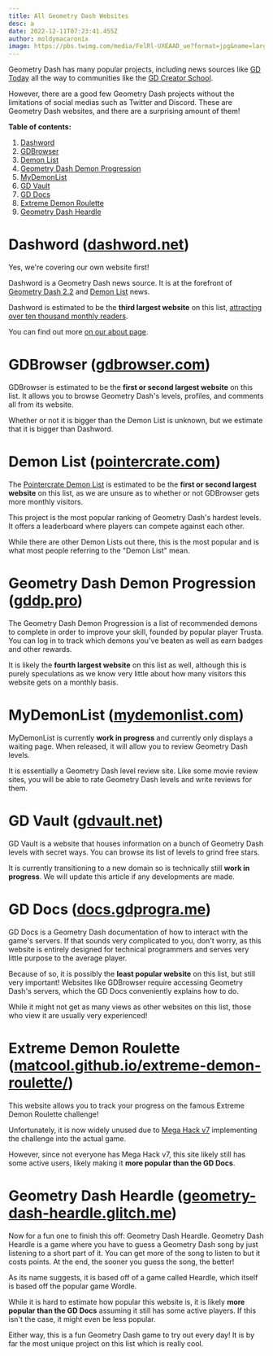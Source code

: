 ```yaml
---
title: All Geometry Dash Websites
desc: a
date: 2022-12-11T07:23:41.455Z
author: moldymacaronix
image: https://pbs.twimg.com/media/FelRl-UXEAAD_ue?format=jpg&name=large
---
```

Geometry Dash has many popular projects, including news sources like [GD Today](https://twitter.com/today_gd) all the way to communities like the [GD Creator School](/authors/gdcs/).

However, there are a good few Geometry Dash projects without the limitations of social medias such as Twitter and Discord. These are Geometry Dash websites, and there are a surprising amount of them!

**Table of contents:**

1. [Dashword]()
2. [GDBrowser]()
3. [Demon List]()
4. [Geometry Dash Demon Progression]()
5. [MyDemonList]()
6. [GD Vault]()
7. [GD Docs]()
8. [Extreme Demon Roulette]()
9. [Geometry Dash Heardle]()


# Dashword ([dashword.net](/))

Yes, we're covering our own website first!

Dashword i﻿s a Geometry Dash news source. It is at the forefront of [Geometry Dash 2.2](/categories/2.2/) and [Demon List](/categories/demonlist/) news.

Dashword is estimated to be the **third largest website** on this list, [attracting over ten thousand monthly readers](https://www.dashword.net/posts/dashword-surpasses-10-000-monthly-readers/).

You can find out more [on our about page](/about/).

# GDBrowser ([gdbrowser.com](https://gdbrowser.com/))

G﻿DBrowser is estimated to be the **first or second largest website** on this list. It allows you to browse Geometry Dash's levels, profiles, and comments all from its website.

Whether or not it is bigger than the Demon List is unknown, but we estimate that it is bigger than Dashword.

# Demon List ([pointercrate.com](https://pointercrate.com/))

The [Pointercrate Demon List](/categories/demonlist/) is estimated to be the **first or second largest website** on this list, as we are unsure as to whether or not GDBrowser gets more monthly visitors.

This project is the most popular ranking of Geometry Dash's hardest levels. It offers a leaderboard where players can compete against each other.

While there are other Demon Lists out there, this is the most popular and is what most people referring to the "Demon List" mean.

# Geometry Dash Demon Progression ([gddp.pro](https://gddp.pro/))

The Geometry Dash Demon Progression is a list of recommended demons to complete in order to improve your skill, founded by popular player Trusta. You can log in to track which demons you've beaten as well as earn badges and other rewards.

It is likely the **fourth largest website** on this list as well, although this is purely speculations as we know very little about how many visitors this website gets on a monthly basis.

# MyDemonList ([mydemonlist.com](https://mydemonlist.com/))

MyDemonList is currently **work in progress** and currently only displays a waiting page. When released, it will allow you to review Geometry Dash levels.

It is essentially a Geometry Dash level review site. Like some movie review sites, you will be able to rate Geometry Dash levels and write reviews for them.

# GD Vault ([gdvault.net](http://vault.niffy.ml/))

G﻿D Vault is a website that houses information on a bunch of Geometry Dash levels with secret ways. You can browse its list of levels to grind free stars.

It is currently transitioning to a new domain so is technically still **work in progress**. We will update this article if any developments are made.

# GD Docs ([docs.gdprogra.me](https://docs.gdprogra.me/#/))

G﻿D Docs is a Geometry Dash documentation of how to interact with the game's servers. If that sounds very complicated to you, don't worry, as this website is entirely designed for technical programmers and serves very little purpose to the average player.

Because of so, it is possibly the **least popular website** on this list, but still very important! Websites like GDBrowser require accessing Geometry Dash's servers, which the GD Docs conveniently explains how to do.

While it might not get as many views as other websites on this list, those who view it are usually very experienced!

# Extreme Demon Roulette ([matcool.github.io/extreme-demon-roulette/](https://matcool.github.io/extreme-demon-roulette/))

This website allows you to track your progress on the famous Extreme Demon Roulette challenge!

U﻿nfortunately, it is now widely unused due to [Mega Hack v7](/posts/5-must-have-geometry-dash-mods-that-you-need-right-now/) implementing the challenge into the actual game.

However, since not everyone has Mega Hack v7, this site likely still has some active users, likely making it **more popular than the GD Docs**.

# Geometry Dash Heardle ([geometry-dash-heardle.glitch.me](https://geometry-dash-heardle.glitch.me/))

Now for a fun one to finish this off: Geometry Dash Heardle. Geometry Dash Heardle is a game where you have to guess a Geometry Dash song by just listening to a short part of it. You can get more of the song to listen to but it costs points. At the end, the sooner you guess the song, the better!

A﻿s its name suggests, it is based off of a game called Heardle, which itself is based off the popular game Wordle.

While it is hard to estimate how popular this website is, it is likely **more popular than the GD Docs** assuming it still has some active players. If this isn't the case, it might even be less popular.

Either way, this is a fun Geometry Dash game to try out every day! It is by far the most unique project on this list which is really cool.